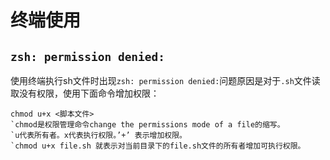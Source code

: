 

# 终端使用

## ``zsh: permission denied:``

使用终端执行sh文件时出现``zsh: permission denied:``问题原因是对于``.sh``文件读取没有权限，使用下面命令增加权限：

```shell
chmod u+x <脚本文件>
`chmod是权限管理命令change the permissions mode of a file的缩写。
`u代表所有者。x代表执行权限。’+’ 表示增加权限。
`chmod u+x file.sh 就表示对当前目录下的file.sh文件的所有者增加可执行权限。
```








